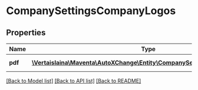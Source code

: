 # CompanySettingsCompanyLogos

## Properties
Name | Type | Description | Notes
------------ | ------------- | ------------- | -------------
**pdf** | [**\Vertaislaina\Maventa\AutoXChange\Entity\CompanySettingsCompanyLogoData**](CompanySettingsCompanyLogoData.md) | Logo used in PDFs | [optional] 

[[Back to Model list]](../README.md#documentation-for-models) [[Back to API list]](../README.md#documentation-for-api-endpoints) [[Back to README]](../README.md)


